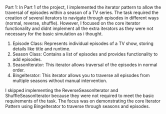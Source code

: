 Part 1:
In Part 1 of the project, I implemented the iterator pattern to allow the traversal of episodes within a season of a TV series.
The task required the creation of several iterators to navigate through episodes in different ways (normal, reverse, shuffle). 
However, I focused on the core iterator functionality and didnt implement all the extra iterators as they were not necessary for the basic simulation as i thought.

1. Episode Class: Represents individual episodes of a TV show, storing details like title and runtime.
2. Season Class: Contains a list of episodes and provides functionality to add episodes.
3. SeasonIterator: This iterator allows traversal of the episodes in normal order.
4. BingeIterator: This iterator allows you to traverse all episodes from multiple seasons without manual intervention.

I skipped implementing the ReverseSeasonIterator and ShuffleSeasonIterator because 
they were not required to meet the basic requirements of the task.
The focus was on demonstrating the core Iterator Pattern using BingeIterator to traverse through seasons and episodes.
